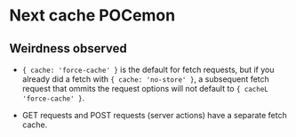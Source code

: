 # Next cache POCemon

## Weirdness observed

* `{ cache: 'force-cache' }` is the default for fetch requests, but if you already did a fetch with `{ cache: 'no-store' }`, a subsequent fetch request that ommits the request options will not default to `{ cacheL 'force-cache' }`.

* GET requests and POST requests (server actions) have a separate fetch cache.